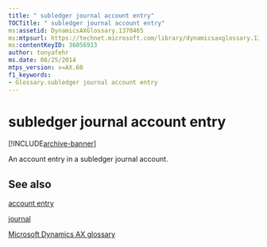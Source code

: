 ```yaml
---
title: " subledger journal account entry"
TOCTitle: " subledger journal account entry"
ms:assetid: DynamicsAXGlossary.1370465
ms:mtpsurl: https://technet.microsoft.com/library/dynamicsaxglossary.1370465(v=AX.60)
ms:contentKeyID: 36056913
author: tonyafehr
ms.date: 08/25/2014
mtps_version: v=AX.60
f1_keywords:
- Glossary.subledger journal account entry
---
```


# subledger journal account entry


[!INCLUDE[archive-banner](includes/archive-banner.md)]

An account entry in a subledger journal account.

## See also

[account entry](account-entry.md)

[journal](journal.md)

[Microsoft Dynamics AX glossary](glossary/microsoft-dynamics-ax-glossary.md)

  


